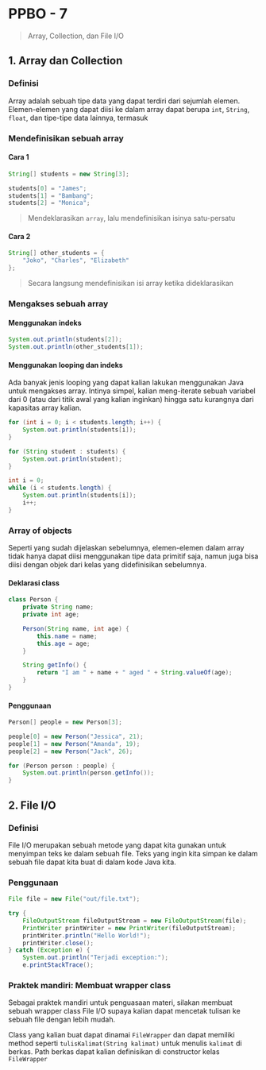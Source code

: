 # PPBO - 7

> Array, Collection, dan File I/O

## 1. Array dan Collection

### Definisi

Array adalah sebuah tipe data yang dapat terdiri dari sejumlah elemen. Elemen-elemen yang dapat diisi ke dalam array dapat berupa `int`, `String`, `float`, dan tipe-tipe data lainnya, termasuk

### Mendefinisikan sebuah array

#### Cara 1

```java
String[] students = new String[3];

students[0] = "James";
students[1] = "Bambang";
students[2] = "Monica";
```

> Mendeklarasikan `array`, lalu mendefinisikan isinya satu-persatu

#### Cara 2

```java
String[] other_students = {
    "Joko", "Charles", "Elizabeth"
};
```

> Secara langsung mendefinisikan isi array ketika dideklarasikan

### Mengakses sebuah array

#### Menggunakan indeks

```java
System.out.println(students[2]);
System.out.println(other_students[1]);
```

#### Menggunakan looping dan indeks

Ada banyak jenis looping yang dapat kalian lakukan menggunakan Java untuk mengakses array. Intinya simpel, kalian meng-iterate sebuah variabel dari 0 (atau dari titik awal yang kalian inginkan) hingga satu kurangnya dari kapasitas array kalian.

```java
for (int i = 0; i < students.length; i++) {
    System.out.println(students[i]);
}

for (String student : students) {
    System.out.println(student);
}

int i = 0;
while (i < students.length) {
    System.out.println(students[i]);
    i++;
}
```

### Array of objects

Seperti yang sudah dijelaskan sebelumnya, elemen-elemen dalam array tidak hanya dapat diisi menggunakan tipe data primitif saja, namun juga bisa diisi dengan objek dari kelas yang didefinisikan sebelumnya.

#### Deklarasi class

```java
class Person {
    private String name;
    private int age;

    Person(String name, int age) {
        this.name = name;
        this.age = age;
    }

    String getInfo() {
        return "I am " + name + " aged " + String.valueOf(age);
    }
}
```

#### Penggunaan

```java
Person[] people = new Person[3];

people[0] = new Person("Jessica", 21);
people[1] = new Person("Amanda", 19);
people[2] = new Person("Jack", 26);

for (Person person : people) {
    System.out.println(person.getInfo());
}
```

## 2. File I/O

### Definisi

File I/O merupakan sebuah metode yang dapat kita gunakan untuk menyimpan teks ke dalam sebuah file. Teks yang ingin kita simpan ke dalam sebuah file dapat kita buat di dalam kode Java kita.

### Penggunaan

```java
File file = new File("out/file.txt");

try {
    FileOutputStream fileOutputStream = new FileOutputStream(file);
    PrintWriter printWriter = new PrintWriter(fileOutputStream);
    printWriter.println("Hello World!");
    printWriter.close();
} catch (Exception e) {
    System.out.println("Terjadi exception:");
    e.printStackTrace();
```

### Praktek mandiri: Membuat wrapper class

Sebagai praktek mandiri untuk penguasaan materi, silakan membuat sebuah wrapper class File I/O supaya kalian dapat mencetak tulisan ke sebuah file dengan lebih mudah.

Class yang kalian buat dapat dinamai `FileWrapper` dan dapat memiliki method seperti `tulisKalimat(String kalimat)` untuk menulis `kalimat` di berkas. Path berkas dapat kalian definisikan di constructor kelas `FileWrapper`
